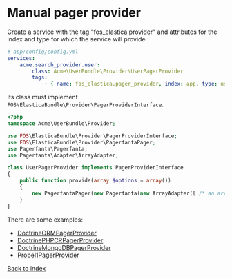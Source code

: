 Manual pager provider
====================

Create a service with the tag "fos_elastica.provider" and attributes for the
index and type for which the service will provide.

```yaml
# app/config/config.yml
services:
    acme.search_provider.user:
        class: Acme\UserBundle\Provider\UserPagerProvider
        tags:
            - { name: fos_elastica.pager_provider, index: app, type: user }
```

Its class must implement `FOS\ElasticaBundle\Provider\PagerProviderInterface`.

```php
<?php
namespace Acme\UserBundle\Provider;

use FOS\ElasticaBundle\Provider\PagerProviderInterface;
use FOS\ElasticaBundle\Provider\PagerfantaPager;
use Pagerfanta\Pagerfanta;
use Pagerfanta\Adapter\ArrayAdapter;

class UserPagerProvider implements PagerProviderInterface
{
    public function provide(array $options = array())
    {
        new PagerfantaPager(new Pagerfanta(new ArrayAdapter([ /* an array of objects */ ])));
    }
}
```

There are some examples:

* [DoctrineORMPagerProvider](https://github.com/FriendsOfSymfony/FOSElasticaBundle/blob/master/Doctrine/DoctrineORMPagerProvider.php)
* [DoctrinePHPCRPagerProvider](https://github.com/FriendsOfSymfony/FOSElasticaBundle/blob/master/Doctrine/DoctrinePHPCRPagerProvider.php)
* [DoctrineMongoDBPagerProvider](https://github.com/FriendsOfSymfony/FOSElasticaBundle/blob/master/Doctrine/DoctrineMongoDBPagerProvider.php)
* [Propel1PagerProvider](https://github.com/FriendsOfSymfony/FOSElasticaBundle/blob/master/Propel/Propel1PagerProvider.php)

[Back to index](../index.md)
